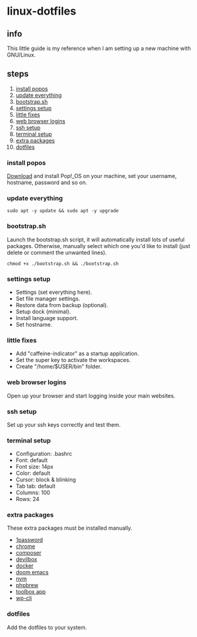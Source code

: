 # linux-dotfiles

## info

This little guide is my reference when I am setting up a new machine with GNU/Linux.

## steps

1. [install popos](#install-popos)
2. [update everything](#update-everything)
3. [bootstrap.sh](#bootstrapsh)
4. [settings setup](#settings-setup)
5. [little fixes](#little-fixes)
6. [web browser logins](#web-browser-logins)
7. [ssh setup](#ssh-setup)
8. [terminal setup](#terminal-setup)
9. [extra packages](#extra-packages)
10. [dotfiles](#dotfiles)

### install popos

[Download](https://pop.system76.com) and install Pop!_OS on your machine, set your username, hostname, password and so on.

### update everything

```shell
sudo apt -y update && sudo apt -y upgrade
```

### bootstrap.sh

Launch the bootstrap.sh script, it will automatically install lots of useful packages.
Otherwise, manually select which one you'd like to install (just delete or comment the unwanted lines).

```shell
chmod +x ./bootstrap.sh && ./bootstrap.sh
```

### settings setup

* Settings (set everything here).
* Set file manager settings.
* Restore data from backup (optional).
* Setup dock (minimal).
* Install language support.
* Set hostname.

### little fixes

* Add "caffeine-indicator" as a startup application.
* Set the super key to activate the workspaces.
* Create "/home/$USER/bin" folder.

### web browser logins

Open up your browser and start logging inside your main websites.

### ssh setup

Set up your ssh keys correctly and test them.

### terminal setup

* Configuration: .bashrc
* Font: default
* Font size: 14px
* Color: default
* Cursor: block & blinking
* Tab tab: default
* Columns: 100
* Rows: 24

### extra packages

These extra packages must be installed manually.

* [1password](https://1password.com)
* [chrome](https://www.google.com/chrome)
* [composer](https://getcomposer.org)
* [devilbox](https://github.com/cytopia/devilbox)
* [docker](https://docs.docker.com/engine/install/ubuntu)
* [doom emacs](https://github.com/doomemacs/doomemacs)
* [nvm](https://github.com/nvm-sh/nvm)
* [phpbrew](https://github.com/phpbrew/phpbrew)
* [toolbox app](https://www.jetbrains.com/toolbox-app)
* [wp-cli](https://github.com/wp-cli/wp-cli)

### dotfiles

Add the dotfiles to your system.
